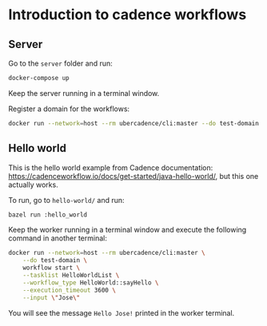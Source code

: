 # Introduction to cadence workflows

## Server

Go to the `server` folder and run:

```bash
docker-compose up
```

Keep the server running in a terminal window.

Register a domain for the workflows:

```bash
docker run --network=host --rm ubercadence/cli:master --do test-domain domain register -rd 1
```

## Hello world

This is the hello world example from Cadence documentation: https://cadenceworkflow.io/docs/get-started/java-hello-world/, but this one actually works.

To run, go to `hello-world/` and run:

```bash
bazel run :hello_world
```

Keep the worker running in a terminal window and execute the following command in another terminal:

```bash
docker run --network=host --rm ubercadence/cli:master \
    --do test-domain \
    workflow start \
    --tasklist HelloWorldList \
    --workflow_type HelloWorld::sayHello \
    --execution_timeout 3600 \
    --input \"Jose\"
```

You will see the message `Hello Jose!` printed in the worker terminal.
